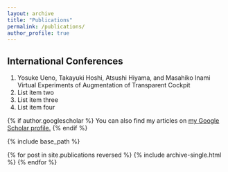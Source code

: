 ```yaml
---
layout: archive
title: "Publications"
permalink: /publications/
author_profile: true
---
```



## International Conferences
  1. Yosuke Ueno, Takayuki Hoshi, Atsushi Hiyama, and Masahiko Inami
    Virtual Experiments of Augmentation of Transparent Cockpit
  2. List item two
  3. List item three
  4. List item four




{% if author.googlescholar %}
  You can also find my articles on <u><a href="{{author.googlescholar}}">my Google Scholar profile</a>.</u>
{% endif %}

{% include base_path %}

{% for post in site.publications reversed %}
  {% include archive-single.html %}
{% endfor %}

